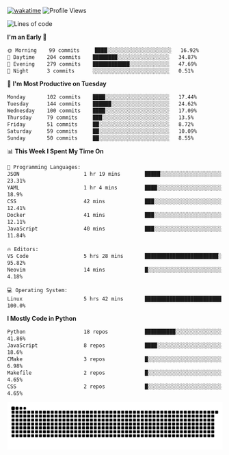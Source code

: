 [![wakatime](https://wakatime.com/badge/user/b920b284-3cde-4cd4-b72e-f7f22d050b16.svg)](https://wakatime.com/@b920b284-3cde-4cd4-b72e-f7f22d050b16)
![Profile Views](http://img.shields.io/badge/Profile%20Views-4586-blue)
<!--START_SECTION:waka-->
![Lines of code](https://img.shields.io/badge/From%20Hello%20World%20I%27ve%20Written--494%20Thousand%20lines%20of%20code-blue)

**I'm an Early 🐤** 

```text
🌞 Morning    99 commits     ████░░░░░░░░░░░░░░░░░░░░░   16.92% 
🌆 Daytime    204 commits    ████████░░░░░░░░░░░░░░░░░   34.87% 
🌃 Evening    279 commits    ████████████░░░░░░░░░░░░░   47.69% 
🌙 Night      3 commits      ░░░░░░░░░░░░░░░░░░░░░░░░░   0.51%

```
📅 **I'm Most Productive on Tuesday** 

```text
Monday       102 commits    ████░░░░░░░░░░░░░░░░░░░░░   17.44% 
Tuesday      144 commits    ██████░░░░░░░░░░░░░░░░░░░   24.62% 
Wednesday    100 commits    ████░░░░░░░░░░░░░░░░░░░░░   17.09% 
Thursday     79 commits     ███░░░░░░░░░░░░░░░░░░░░░░   13.5% 
Friday       51 commits     ██░░░░░░░░░░░░░░░░░░░░░░░   8.72% 
Saturday     59 commits     ██░░░░░░░░░░░░░░░░░░░░░░░   10.09% 
Sunday       50 commits     ██░░░░░░░░░░░░░░░░░░░░░░░   8.55%

```


📊 **This Week I Spent My Time On** 

```text
💬 Programming Languages: 
JSON                     1 hr 19 mins        █████░░░░░░░░░░░░░░░░░░░░   23.31% 
YAML                     1 hr 4 mins         ████░░░░░░░░░░░░░░░░░░░░░   18.9% 
CSS                      42 mins             ███░░░░░░░░░░░░░░░░░░░░░░   12.41% 
Docker                   41 mins             ███░░░░░░░░░░░░░░░░░░░░░░   12.11% 
JavaScript               40 mins             ███░░░░░░░░░░░░░░░░░░░░░░   11.84%

🔥 Editors: 
VS Code                  5 hrs 28 mins       ████████████████████████░   95.82% 
Neovim                   14 mins             █░░░░░░░░░░░░░░░░░░░░░░░░   4.18%

💻 Operating System: 
Linux                    5 hrs 42 mins       █████████████████████████   100.0%

```

**I Mostly Code in Python** 

```text
Python                   18 repos            ██████████░░░░░░░░░░░░░░░   41.86% 
JavaScript               8 repos             ████░░░░░░░░░░░░░░░░░░░░░   18.6% 
CMake                    3 repos             █░░░░░░░░░░░░░░░░░░░░░░░░   6.98% 
Makefile                 2 repos             █░░░░░░░░░░░░░░░░░░░░░░░░   4.65% 
CSS                      2 repos             █░░░░░░░░░░░░░░░░░░░░░░░░   4.65%

```



<!--END_SECTION:waka-->
![Snake animation](https://raw.githubusercontent.com/timmypidashev/timmypidashev/main/commits.svg)
